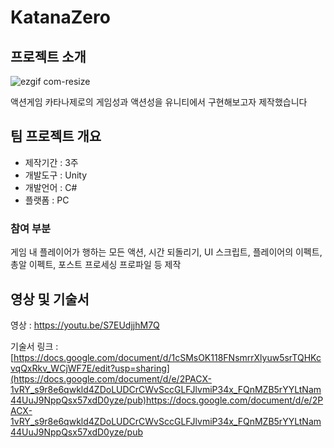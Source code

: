 # KatanaZero

## 프로젝트 소개

![ezgif com-resize](https://github.com/DDuAAtGhui/KatanaZero/assets/135325796/cf67b700-6a8b-4e23-b322-ee12b6cb4390)

액션게임 카타나제로의 게임성과 액션성을 유니티에서 구현해보고자 제작했습니다

## 팀 프로젝트 개요
- 제작기간 : 3주
- 개발도구 : Unity
- 개발언어 : C#
- 플랫폼 : PC

### 참여 부분
게임 내 플레이어가 행하는 모든 액션, 시간 되돌리기, UI 스크립트, 플레이어의 이펙트, 총알 이펙트, 포스트 프로세싱 프로파일 등 제작

## 영상 및 기술서
영상 : https://youtu.be/S7EUdjjhM7Q

기술서 링크 : [https://docs.google.com/document/d/1cSMsOK118FNsmrrXlyuw5srTQHKcvqQxRkv_WCjWF7E/edit?usp=sharing](https://docs.google.com/document/d/e/2PACX-1vRY_s9r8e6qwkld4ZDoLUDCrCWvSccGLFJlvmiP34x_FQnMZB5rYYLtNam44UuJ9NppQsx57xdD0yze/pub)https://docs.google.com/document/d/e/2PACX-1vRY_s9r8e6qwkld4ZDoLUDCrCWvSccGLFJlvmiP34x_FQnMZB5rYYLtNam44UuJ9NppQsx57xdD0yze/pub

